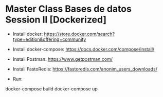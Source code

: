 # Master Class Bases de datos Session II [Dockerized]

- Install docker:
https://store.docker.com/search?type=edition&offering=community

- Install docker-compose:
https://docs.docker.com/compose/install/

- Install Postman:
https://www.getpostman.com/

- Install FastoRedis:
https://fastoredis.com/anonim_users_downloads/

- Run:

docker-compose build
docker-compose up


